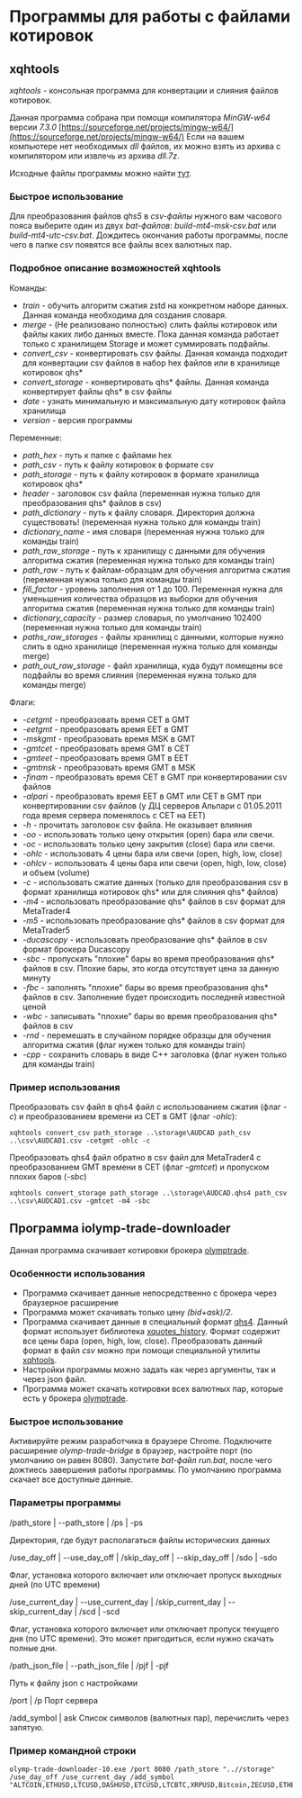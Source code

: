 # Программы для работы с файлами котировок

## xqhtools

*xqhtools* - консольная программа для конвертации и слияния файлов котировок.

Данная программа собрана при помощи компилятора *MinGW-w64* версии *7.3.0* [https://sourceforge.net/projects/mingw-w64/](https://sourceforge.net/projects/mingw-w64/)
Если на вашем компьютере нет необходимых *dll* файлов, их можно взять из архива с компилятором или извлечь из архива *dll.7z*.

Исходные файлы программы можно найти [тут](https://github.com/NewYaroslav/xquotes_history).

### Быстрое использование

Для преобразования файлов *qhs5* в *csv-файлы* нужного вам часового пояса выберите один из двух *bat-файлов*: *build-mt4-msk-csv.bat* или *build-mt4-utc-csv.bat*.
Дождитесь окончания работы программы, после чего в папке *csv* появятся все файлы всех валютных пар.

### Подробное описание возможностей xqhtools

Команды:

* *train* - обучить алгоритм сжатия zstd на конкретном наборе данных. Данная команда необходима для создания словаря.
* *merge* - (Не реализовано полностью) слить файлы котировок или файлы каких либо данных вместе. Пока данная команда работает только с хранилищем Storage и может суммировать подфайлы.
* *convert_csv* - конвертировать csv файлы. Данная команда подходит для конвертации csv файлов в набор hex файлов или в хранилище котировок qhs*
* *convert_storage* - конвертировать qhs* файлы. Данная команда конвертирует файлы qhs* в csv файлы
* *date* - узнать минимальную и максимальную дату котировок файла хранилища
* *version* - версия программы

Переменные:

* *path_hex* - путь к папке с файлами hex
* *path_csv* - путь к файлу котировок в формате csv
* *path_storage* - путь к файлу котировок в формате хранилища котировок qhs*
* *header* - заголовок csv файла (переменная нужна только для преобразования qhs* файлов в csv)
* *path_dictionary* - путь к файлу словаря. Директория должна существовать! (переменная нужна только для команды train)
* *dictionary_name* - имя словаря (переменная нужна только для команды train)
* *path_raw_storage* - путь к хранилищу с данными для обучения алгоритма сжатия (переменная нужна только для команды train)
* *path_raw* - путь к файлам-образцам для обучения алгоритма сжатия (переменная нужна только для команды train)
* *fill_factor* - уровень заполнения от 1 до 100. Переменная нужна для уменьшения количества образцов из выборки для обучения алгоритма сжатия (переменная нужна только для команды train)
* *dictionary_capacity* - размер словарья, по умолчанию 102400 (переменная нужна только для команды train)
* *paths_raw_storages* - файлы хранилищ с данными, колторые нужно слить в одно хранилище (переменная нужна только для команды merge) 
* *path_out_raw_storage* - файл хранилища, куда будут помещены все подфайлы во время слияния (переменная нужна только для команды merge) 

Флаги:

* *-cetgmt* - преобразовать время CET в GMT
* *-eetgmt* - преобразовать время EET в GMT
* *-mskgmt* - преобразовать время MSK в GMT
* *-gmtcet* - преобразовать время GMT в CET
* *-gmteet* - преобразовать время GMT в EET
* *-gmtmsk* - преобразовать время GMT в MSK
* *-finam* - преобразовать время CET в GMT при конвертировании csv файлов 
* *-alpari* - преобразовать время EET в GMT или CET в GMT при конвертировании csv файлов (у ДЦ серверов Альпари с 01.05.2011 года время сервера поменялось с CET на EET)
* *-h* - прочитать заголовок csv файла. Не оказывает влияния
* *-oo* - использовать только цену открытия (open) бара или свечи. 
* *-oc* - использовать только цену закрытия (close) бара или свечи. 
* *-ohlc* - использовать 4 цены бара или свечи (open, high, low, close)
* *-ohlcv* - использовать 4 цены бара или свечи (open, high, low, close) и объем (volume)
* *-c* - использовать сжатие данных (только для преобразования csv в формат хранилища котировок qhs* или для слияния qhs* файлов)
* *-m4* - использовать преобразование qhs* файлов в csv формат для MetaTrader4
* *-m5* - использовать преобразование qhs* файлов в csv формат для MetaTrader5
* *-ducascopy* - использовать преобразование qhs* файлов в csv формат брокера Ducascopy
* *-sbc* - пропускать "плохие" бары во время преобразования qhs* файлов в csv. Плохие бары, это когда отсутствует цена за данную минуту
* *-fbc* - заполнять "плохие" бары во время преобразования qhs* файлов в csv. Заполнение будет происходить последней известной ценой
* *-wbc* - записывать "плохие" бары во время преобразования qhs* файлов в csv
* *-rnd* - перемешать в случайном порядке образцы для обучения алгоритма сжатия (флаг нужен только для команды train)
* *-cpp* - сохранить словарь в виде С++ заголовка (флаг нужен только для команды train)

### Пример использования

Преобразовать csv файл в qhs4 файл с использованием сжатия (флаг *-c*) и преобразованием времени из CET в GMT (флаг *-ohlc*):

```
xqhtools convert_csv path_storage ..\storage\AUDCAD path_csv ..\csv\AUDCAD1.csv -cetgmt -ohlc -c
```

Преобразовать qhs4 файл обратно в csv файл для MetaTrader4 с преобразованием GMT времени в CET (флаг *-gmtcet*) и пропуском плохих баров (*-sbc*)

```
xqhtools convert_storage path_storage ..\storage\AUDCAD.qhs4 path_csv ..\csv\AUDCAD1.csv -gmtcet -m4 -sbc
```

## Программа iolymp-trade-downloader

Данная программа скачивает котировки брокера [olymptrade](https://olymptrade.com/).

### Особенности использования

* Программа скачивает данные непосредственно с брокера через браузерное расширение
* Программа может скачивать только цену *(bid+ask)/2*.
* Программа скачивает данные в специальный формат [qhs4](https://github.com/NewYaroslav/xquotes_history). Данный формат использует библиотека [xquotes_history](https://github.com/NewYaroslav/xquotes_history). 
Формат содержит все цены бара (open, high, low, close). Преобразовать данный формат в файл *csv* можно при помощи специальной утилиты [xqhtools](https://github.com/NewYaroslav/xquotes_history/tree/master/bin).
* Настройки программы можно задать как через аргументы, так и через json файл.
* Программа может скачать котировки всех валютных пар, которые есть у брокера [olymptrade](https://olymptrade.com/).

### Быстрое использование

Активируйте режим разработчика в браузере Chrome. Подключите расширение *olymp-trade-bridge* в браузер, настройте порт (по умолчанию он равен 8080). Запустите *bat-файл* *run.bat*, после чего дожтиесь завершения работы программы. По умолчанию программа скачает все доступные данные.

### Параметры программы

/path_store | --path_store | /ps | -ps

Директория, где будут располагаться файлы исторических данных

/use_day_off | --use_day_off | /skip_day_off | --skip_day_off | /sdo | -sdo

Флаг, установка которого включает или отключает пропуск выходных дней (по UTC времени)

/use_current_day | --use_current_day | /skip_current_day | --skip_current_day | /scd | -scd

Флаг, установка которого включает или отключает пропуск текущего дня (по UTC времени).
Это может пригодиться, если нужно скачать полные дни.

/path_json_file | --path_json_file | /pjf | -pjf

Путь к файлу json с настройками

/port | /p
Порт сервера

/add_symbol | ask
Список символов (валютных пар), перечислить через запятую.

### Пример командной строки

```
olymp-trade-downloader-10.exe /port 8080 /path_store "..//storage" /use_day_off /use_current_day /add_symbol "ALTCOIN,ETHUSD,LTCUSD,DASHUSD,ETCUSD,LTCBTC,XRPUSD,Bitcoin,ZECUSD,ETHBTC"

```


